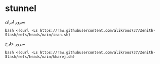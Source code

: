 # stunnel
سرور ایران

```
bash <(curl -Ls https://raw.githubusercontent.com/alikroos737/Zenith-Stash/refs/heads/main/iran.sh)
```
سرور خارج

```
bash <(curl -Ls https://raw.githubusercontent.com/alikroos737/Zenith-Stash/refs/heads/main/kharej.sh)
```
